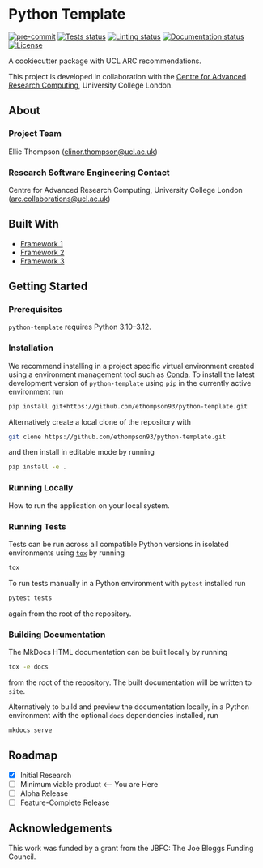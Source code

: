 # Python Template

[![pre-commit](https://img.shields.io/badge/pre--commit-enabled-brightgreen?logo=pre-commit&logoColor=white)](https://github.com/pre-commit/pre-commit)
[![Tests status][tests-badge]][tests-link]
[![Linting status][linting-badge]][linting-link]
[![Documentation status][documentation-badge]][documentation-link]
[![License][license-badge]](./LICENSE.md)

<!--
[![PyPI version][pypi-version]][pypi-link]
[![Conda-Forge][conda-badge]][conda-link]
[![PyPI platforms][pypi-platforms]][pypi-link]
-->

<!-- prettier-ignore-start -->
[tests-badge]:              https://github.com/ethompson93/python-template/actions/workflows/tests.yml/badge.svg
[tests-link]:               https://github.com/ethompson93/python-template/actions/workflows/tests.yml
[linting-badge]:            https://github.com/ethompson93/python-template/actions/workflows/linting.yml/badge.svg
[linting-link]:             https://github.com/ethompson93/python-template/actions/workflows/linting.yml
[documentation-badge]:      https://github.com/ethompson93/python-template/actions/workflows/docs.yml/badge.svg
[documentation-link]:       https://github.com/ethompson93/python-template/actions/workflows/docs.yml
[conda-badge]:              https://img.shields.io/conda/vn/conda-forge/python-template
[conda-link]:               https://github.com/conda-forge/python-template-feedstock
[pypi-link]:                https://pypi.org/project/python-template/
[pypi-platforms]:           https://img.shields.io/pypi/pyversions/python-template
[pypi-version]:             https://img.shields.io/pypi/v/python-template
[license-badge]:            https://img.shields.io/badge/License-MIT-yellow.svg
<!-- prettier-ignore-end -->

A cookiecutter package with UCL ARC recommendations.

This project is developed in collaboration with the
[Centre for Advanced Research Computing](https://ucl.ac.uk/arc), University
College London.

## About

### Project Team

Ellie Thompson ([elinor.thompson@ucl.ac.uk](mailto:elinor.thompson@ucl.ac.uk))

<!-- TODO: how do we have an array of collaborators ? -->

### Research Software Engineering Contact

Centre for Advanced Research Computing, University College London
([arc.collaborations@ucl.ac.uk](mailto:arc.collaborations@ucl.ac.uk))

## Built With

<!-- TODO: can cookiecutter make a list of frameworks? -->

- [Framework 1](https://something.com)
- [Framework 2](https://something.com)
- [Framework 3](https://something.com)

## Getting Started

### Prerequisites

<!-- Any tools or versions of languages needed to run code. For example specific Python or Node versions. Minimum hardware requirements also go here. -->

`python-template` requires Python 3.10&ndash;3.12.

### Installation

<!-- How to build or install the application. -->

We recommend installing in a project specific virtual environment created using
a environment management tool such as
[Conda](https://docs.conda.io/projects/conda/en/stable/). To install the latest
development version of `python-template` using `pip` in the currently active
environment run

```sh
pip install git+https://github.com/ethompson93/python-template.git
```

Alternatively create a local clone of the repository with

```sh
git clone https://github.com/ethompson93/python-template.git
```

and then install in editable mode by running

```sh
pip install -e .
```

### Running Locally

How to run the application on your local system.

### Running Tests

<!-- How to run tests on your local system. -->

Tests can be run across all compatible Python versions in isolated environments
using [`tox`](https://tox.wiki/en/latest/) by running

```sh
tox
```

To run tests manually in a Python environment with `pytest` installed run

```sh
pytest tests
```

again from the root of the repository.

### Building Documentation

The MkDocs HTML documentation can be built locally by running

```sh
tox -e docs
```

from the root of the repository. The built documentation will be written to
`site`.

Alternatively to build and preview the documentation locally, in a Python
environment with the optional `docs` dependencies installed, run

```sh
mkdocs serve
```

## Roadmap

- [x] Initial Research
- [ ] Minimum viable product <-- You are Here
- [ ] Alpha Release
- [ ] Feature-Complete Release

## Acknowledgements

This work was funded by a grant from the JBFC: The Joe Bloggs Funding Council.
